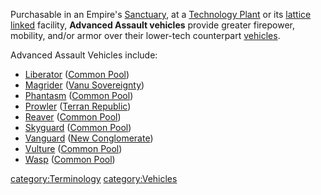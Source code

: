 Purchasable in an Empire's [Sanctuary](Sanctuary.md "wikilink"), at a
[Technology Plant](Technology_Plant.md "wikilink") or its [lattice
linked](lattice.md "wikilink") facility, **Advanced Assault vehicles**
provide greater firepower, mobility, and/or armor over their lower-tech
counterpart [vehicles](Vehicle_Index.md "wikilink").

Advanced Assault Vehicles include:

- [Liberator](Liberator.md "wikilink") ([Common
  Pool](Common_Pool.md "wikilink"))
- [Magrider](Magrider.md "wikilink") ([Vanu
  Sovereignty](Vanu_Sovereignty.md "wikilink"))
- [Phantasm](Phantasm.md "wikilink") ([Common
  Pool](Common_Pool.md "wikilink"))
- [Prowler](Prowler.md "wikilink") ([Terran
  Republic](Terran_Republic.md "wikilink"))
- [Reaver](Reaver.md "wikilink") ([Common Pool](Common_Pool.md "wikilink"))
- [Skyguard](Skyguard.md "wikilink") ([Common
  Pool](Common_Pool.md "wikilink"))
- [Vanguard](Vanguard.md "wikilink") ([New
  Conglomerate](New_Conglomerate.md "wikilink"))
- [Vulture](Vulture.md "wikilink") ([Common
  Pool](Common_Pool.md "wikilink"))
- [Wasp](Wasp.md "wikilink") ([Common Pool](Common_Pool.md "wikilink"))

[category:Terminology](category:Terminology.md "wikilink")
[category:Vehicles](category:Vehicles.md "wikilink")
